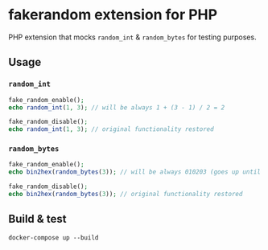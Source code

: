 fakerandom extension for PHP
============================

PHP extension that mocks `random_int` & `random_bytes` for testing purposes.


## Usage

### `random_int`
```php
fake_random_enable();
echo random_int(1, 3); // will be always 1 + (3 - 1) / 2 = 2

fake_random_disable(); 
echo random_int(1, 3); // original functionality restored
```


### `random_bytes`
```php
fake_random_enable();
echo bin2hex(random_bytes(3)); // will be always 010203 (goes up until "ff" and then "00" again) 

fake_random_disable(); 
echo bin2hex(random_bytes(3)); // original functionality restored
```

## Build & test

```
docker-compose up --build
```
